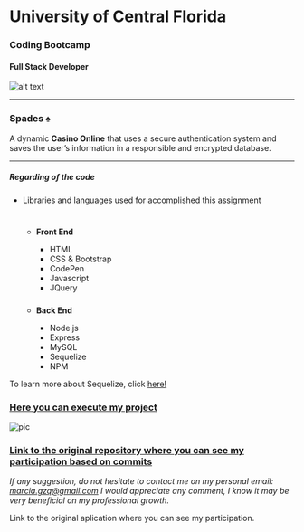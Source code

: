 # University of Central Florida
### Coding Bootcamp 
#### Full Stack Developer 
![alt text](https://portfolium1.cloudimg.io/s/crop/128x128/https://cdn.portfolium.com/ugcs3%2Fedu%2F9tDF4wvqRdewUvBbZ97x_PegasusBrightGold150x150.png "Logo Title Text 1")
- - -

### Spades ♠️
A dynamic **Casino Online** that uses a secure authentication system and saves the user’s information in a responsible and encrypted database.

- - - - 


##### Regarding of the code

*  Libraries and languages used for accomplished this assignment 

    #
    * __Front End__
        * HTML
        * CSS & Bootstrap
        * CodePen
        * Javascript
        * JQuery
        
        ###
    * __Back End__
        * Node.js
        * Express
        * MySQL
        * Sequelize 
        * NPM



To learn more about Sequelize, click [here!](https://www.npmjs.com/package/sequelize)


### [Here you can execute my project](https://aqueous-reaches-91017.herokuapp.com/)

![pic](./sempiternal/src/Tiles/screenshot.png)

### [Link to the original repository where you can see my participation based on commits](https://github.com/amrozinski88/casino)

*If any suggestion, do not hesitate to contact me on my personal email: marcia.gzq@gmail.com
I would appreciate any comment, I know it may be very beneficial on my professional growth.*


Link to the original aplication where you can see my participation.

